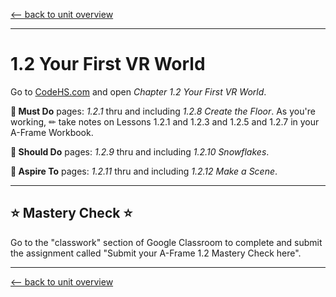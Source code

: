[<-- back to unit overview](README.md)

---

# 1.2 Your First VR World


Go to [CodeHS.com](https://www.codehs.com) and open _Chapter 1.2 Your First VR World_.

__🍎 Must Do__ pages: _1.2.1_ thru and including _1.2.8 Create the Floor_. As you're working, ✏ take notes on Lessons 1.2.1 and 1.2.3 and 1.2.5 and 1.2.7 in your A-Frame Workbook.

__🥳 Should Do__ pages: _1.2.9_ thru and including _1.2.10 Snowflakes_.

__🤯 Aspire To__ pages: _1.2.11_ thru and including _1.2.12 Make a Scene_.


---

## ⭐ Mastery Check ⭐
Go to the "classwork" section of Google Classroom to complete and submit the assignment called "Submit your A-Frame 1.2 Mastery Check here".

---
[<-- back to unit overview](README.md)
